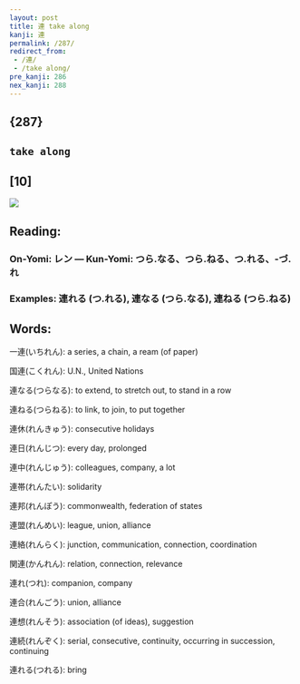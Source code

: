 ```yaml
---
layout: post
title: 連 take along
kanji: 連
permalink: /287/
redirect_from:
 - /連/
 - /take along/
pre_kanji: 286
nex_kanji: 288
---
```


## {287}

## `take along`

## [10]

<div class="stroke"><img src="E980A3.png" /></div>

## Reading:

### On-Yomi: レン &mdash; Kun-Yomi: つら.なる、つら.ねる、つ.れる、-づ.れ

### Examples: 連れる (つ.れる), 連なる (つら.なる), 連ねる (つら.ねる)

## Words:

一連(いちれん): a series, a chain, a ream (of paper)

国連(こくれん): U.N., United Nations

連なる(つらなる): to extend, to stretch out, to stand in a row

連ねる(つらねる): to link, to join, to put together

連休(れんきゅう): consecutive holidays

連日(れんじつ): every day, prolonged

連中(れんじゅう): colleagues, company, a lot

連帯(れんたい): solidarity

連邦(れんぽう): commonwealth, federation of states

連盟(れんめい): league, union, alliance

連絡(れんらく): junction, communication, connection, coordination

関連(かんれん): relation, connection, relevance

連れ(つれ): companion, company

連合(れんごう): union, alliance

連想(れんそう): association (of ideas), suggestion

連続(れんぞく): serial, consecutive, continuity, occurring in succession, continuing

連れる(つれる): bring
